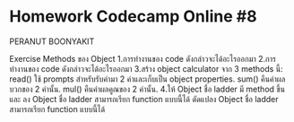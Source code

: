 # Homework Codecamp Online #8

PERANUT BOONYAKIT

Exercise Methods ของ Object
1.การทำงานของ code ดังกล่าวจะได้อะไรออกมา
2.การทำงานของ code ดังกล่าวจะได้อะไรออกมา
3.สร้าง object calculator จาก 3 methods นี้:
read() ใช้ prompts สำหรับรับค่ามา 2 ค่าและเก็บเป็น object properties.
sum() คืนค่าผลบวกของ 2 ค่านั้น.
mul() คืนค่าผลคูณของ 2 ค่านั้น.
4.ให้ Object ชื่อ ladder มี method ขึ้น และ ลง
Object ชื่อ ladder สามารถเรียก function แบบนี้ได้
ดัดแปลง Object ชื่อ ladder สามารถเรียก function แบบนี้ได้